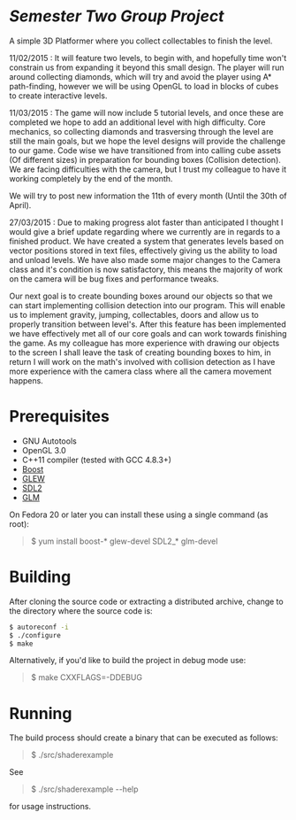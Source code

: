 # *Semester Two Group Project*

A simple 3D Platformer where you collect collectables to finish the level. 

11/02/2015 : It will feature two levels, to begin with, and hopefully time won't constrain us from expanding it beyond this small design. The player will run around collecting diamonds, which will try and avoid the player using A* path-finding, however we will be using OpenGL to load in blocks of cubes to create interactive levels.

11/03/2015 : The game will now include 5 tutorial levels, and once these are completed we hope to add an additional level with high difficulty. Core mechanics, so collecting diamonds and trasversing through the level are still the main goals, but we hope the level designs will provide the challenge to our game. Code wise we have transitioned from into calling cube assets (Of different sizes) in preparation for bounding boxes (Collision detection). We are facing difficulties with the camera, but I trust my colleague to have it working completely by the end of the month. 

We will try to post new information the 11th of every month (Until the 30th of April).

27/03/2015 : Due to making progress alot faster than anticipated I thought I would give a brief update regarding where we currently are in regards to a finished product. We have created a system that generates levels based on vector positions stored in text files, effectively giving us the ability to load and unload levels. We have also made some major changes to the Camera class and it's condition is now satisfactory, this means the majority of work on the camera will be bug fixes and performance tweaks. 

Our next goal is to create bounding boxes around our objects so that we can start implementing collision detection into our program. This will enable us to implement gravity, jumping, collectables, doors and allow us to properly transition between level's. After this feature has been implemented we have effectively met all of our core goals and can work towards finishing the game. As my colleague has more experience with drawing our objects to the screen I shall leave the task of creating bounding boxes to him, in return I will work on the math's involved with collision detection as I have more experience with the camera class where all the camera movement happens.

# Prerequisites #

* GNU Autotools
* OpenGL 3.0
* C++11 compiler (tested with GCC 4.8.3+)
* [Boost](http://www.boost.org/)
* [GLEW](http://glew.sourceforge.net/)
* [SDL2](https://www.libsdl.org/)
* [GLM](http://glm.g-truc.net/)

On Fedora 20 or later you can install these using a single command (as root):

> $ yum install boost-* glew-devel SDL2_* glm-devel

# Building #

After cloning the source code or extracting a distributed archive, change to the
directory where the source code is:

``` bash
$ autoreconf -i
$ ./configure
$ make
```

Alternatively, if you'd like to build the project in debug mode use:

> $ make CXXFLAGS=-DDEBUG

# Running #

The build process should create a binary that can be executed as follows:

> $ ./src/shaderexample

See

> $ ./src/shaderexample --help

for usage instructions.

